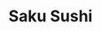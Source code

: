 ---
layout: place
title: "Saku Sushi"
permalink: /virginia/richmond/saku-sushi.html
stateAbbr: VA
stateName: Virginia
cityName: Richmond
place_id: ChIJtxZFPUgVsYkRgUFsp-yCD6g
photos:
  - name: >-
      places/ChIJtxZFPUgVsYkRgUFsp-yCD6g/photos/AeeoHcKjjOZWzH1k_2Nikm10jY1bnjcqdogI2w12tjSnogcWrULme48KfIet2yC-rnzJGAEnecvan-g62xJUUkX-Op1F8cvMcTPjWQICY75JAiIUjSOxnMLumQvZ7zFBm9xqCTQaBbIm3PY5spJSGnyh1bgN_oud1-veJnPoi74Ro_8KmmtEMqB3TO2EUDFqlPHfm8mlK--ilRlYAdxvSy-nNFU5Jb54B8fBz3u4u2cGHCFcdhk-AdC3m_rwpeUH0H5MWCvlHEL6ytx0zpMGIj8YbAougkXUQ7vkuvVBBKiipejKZYUdjYXnZGwtcCu47iEhr2HygruZE0ZZ3zYYUW2K-MI6ZuRVLgOl98_3Toro2_2BF61TDs_3HYCNytKBDZqOFfIERqICuKwGUX7LPgGOE_CT082B0BowUbvVKp_TWrIC_w
    widthPx: 4032
    heightPx: 3024
    authorAttributions:
      - displayName: M S
        uri: https://maps.google.com/maps/contrib/106212694188377582768
        photoUri: >-
          https://lh3.googleusercontent.com/a-/ALV-UjUugxOr6jLiFcHywqk3MgwBMi0TbAMUK4pnv8NVo-6aKxZsg3b-=s100-p-k-no-mo
    flagContentUri: >-
      https://www.google.com/local/imagery/report/?cb_client=maps_api_places.places_api&image_key=!1e10!2sCIHM0ogKEICAgIDCj7eoSw&hl=en-US
    googleMapsUri: >-
      https://www.google.com/maps/place//data=!3m4!1e2!3m2!1sCIHM0ogKEICAgIDCj7eoSw!2e10!4m2!3m1!1s0x89b115483d4516b7:0xa80f82eca76c4181
  - name: >-
      places/ChIJtxZFPUgVsYkRgUFsp-yCD6g/photos/AeeoHcKcfjnfMMyYR1iukQ3WCV3kXFq85ZmBWVxYEYVp094E77Vx5iM4YTittsqUb9cOg_M0oLZXXjC_Lcrab1PhqEp4RgmgcyE28Rsgxpl22JrhtzYq046zZBKhjMlrrc45B6kRjP9LvJcpPUbWpXzYIdKY63P6BwrFvaHUVLqUf2QvEoyQ4ztjtzhZaaB5Mzo7F5ennQoU2XSSU0NEeqIg2JgYTjVjzAvz6PjISMcLTdFTySfNdKs16UI3MHSMVXFYqBiZbuyqphc8y8_OJmkJylf35n-mi2ZOkY78wk0zrdQOtLNmov4JoJN5FTZ6xz3_7tPb3L2Sh-I5YuuCgsl58dHPfbUj9UuGMlbkt2GB0dFDHqbRWXG0FyCyCKSe3m034UzLFE_nVXtFmoI8rwwQ75EIKKm-ZQ3hSSAwLOyN-_WODQ
    widthPx: 3600
    heightPx: 4800
    authorAttributions:
      - displayName: Alex Pulido
        uri: https://maps.google.com/maps/contrib/108442381272396697523
        photoUri: >-
          https://lh3.googleusercontent.com/a-/ALV-UjUABrPe-tsI1uwNWdZ9cIN0TevFXDgpFCBHRipiAo_0d7Ygo6YIpA=s100-p-k-no-mo
    flagContentUri: >-
      https://www.google.com/local/imagery/report/?cb_client=maps_api_places.places_api&image_key=!1e10!2sCIHM0ogKEICAgICGp_TLMw&hl=en-US
    googleMapsUri: >-
      https://www.google.com/maps/place//data=!3m4!1e2!3m2!1sCIHM0ogKEICAgICGp_TLMw!2e10!4m2!3m1!1s0x89b115483d4516b7:0xa80f82eca76c4181
  - name: >-
      places/ChIJtxZFPUgVsYkRgUFsp-yCD6g/photos/AeeoHcKFl_lGLWUiKHocUOGXehVfaJHq80g9GbvE8GvZ7rBiSxSvn3eR5QeXEAMvvnh2NRUQ9AggpOUNQ5ANgpDg2gCJUIp66A62u-0UAAfOVvrtChte89Jkclx_jC6vKCXP4FvdbnRgG8rmEZY3R3fTHQnK9xjpVg0xn-1-et1H4m-12sadB4azpKotkhkDm-Km37GbEEbd08G0IueqZ_zI8oFJEsOARHA1GXfQ_oPrtMFQqB8pl3dMR7NumnYYWL15c0xqSZNkgzC3dBTOMbGBxGgKZY4kj56LIrFOi_y-vnlbOzGi78ow9FcV0i_2NmJFg4jCBKl3INYTmLKrDrUY-4VHamN-Fgo6TLVWvbkUyHTlonPUXB5JU7x_7mjQuwz7Am_15FNRozUQBraUgFYbhzMNWkbP97MoZ6d5Q5NfuXQb4AA
    widthPx: 3024
    heightPx: 4032
    authorAttributions:
      - displayName: Brian Sterowski
        uri: https://maps.google.com/maps/contrib/108426803743392807429
        photoUri: >-
          https://lh3.googleusercontent.com/a-/ALV-UjWInkOJj47JTn-LFjzvK-i6YyJMv_AMMCLTk1vpYB7uADeFru4t=s100-p-k-no-mo
    flagContentUri: >-
      https://www.google.com/local/imagery/report/?cb_client=maps_api_places.places_api&image_key=!1e10!2sCIHM0ogKEICAgIDXqfjPkgE&hl=en-US
    googleMapsUri: >-
      https://www.google.com/maps/place//data=!3m4!1e2!3m2!1sCIHM0ogKEICAgIDXqfjPkgE!2e10!4m2!3m1!1s0x89b115483d4516b7:0xa80f82eca76c4181
  - name: >-
      places/ChIJtxZFPUgVsYkRgUFsp-yCD6g/photos/AeeoHcKdYK5cOh4pUExl1qiahuG5DWT7b-YzXiGOM6HlQ_R6rvqF5UNthcj1YiVEWbR1B-_NTtzhHAuSR6LLRaelxXSL3UZKHVNA5HFfVqNnRbZsq97qDbJfsIzkjxAKWqBBaUJ20MlCH3xrFhUDG6f1EXwm-CCwkt5B51nblnmwfTPGSgYSFL9-lwcYepFwC0lb1TLTlXW_dFfcPx6lWDDrrKdep20jvW7Av1mL3Yk7JG8ngajU762riGFLJJT0fW9x8OVIrNb9OZtzP5x0LDEinmlSS4nzF4af3XgNm_tqQwMaO8Nxb9i8huzvNpgGugmrA-GkJxQ6D143mnoBHE9ZVQ3x4FwgXU_91EgA9GwF0uU7Ugc8miTTKO0NXDmJNBdT-AefzJzRygzOgM4N940DKAWBacI0Ltn8ZU_AAE9Om65nWIc
    widthPx: 3024
    heightPx: 4032
    authorAttributions:
      - displayName: Fernando Jimenez
        uri: https://maps.google.com/maps/contrib/104733673695889927764
        photoUri: >-
          https://lh3.googleusercontent.com/a-/ALV-UjX39o-ZUWdwq--sci0yWB3rBWBidy2VyGTIP2452D44ol4fKgtY=s100-p-k-no-mo
    flagContentUri: >-
      https://www.google.com/local/imagery/report/?cb_client=maps_api_places.places_api&image_key=!1e10!2sCIHM0ogKEICAgIClroG86QE&hl=en-US
    googleMapsUri: >-
      https://www.google.com/maps/place//data=!3m4!1e2!3m2!1sCIHM0ogKEICAgIClroG86QE!2e10!4m2!3m1!1s0x89b115483d4516b7:0xa80f82eca76c4181
  - name: >-
      places/ChIJtxZFPUgVsYkRgUFsp-yCD6g/photos/AeeoHcLaVDiV_FIwMjEHg-OxQ9bjC7_qRPvhh_kvixO7YxKtyniynt_v7zm5ZNqm5W9WmXKby1pNGjRhxJdOrSZ6wpuDA7gQDbHiRXOsmXknhhkKNbMbmGEiyCMKpHqsB2Y1KZ5TjSumB2o9jLh-6ZV_L9LicDLsUb8xfXMAdDTvc5j7WOfvVGnS-P_E2FXUZ4EkWbNPFmE4baNgKq2KFopoDpplQyEHcFi_vVGmzIMCUw5yWiDg0MmUbPffRgXrutqy1vQR1hFZrQOFh-Ske2qncbDP6kngyq-0arEzbcBLXxmUGTU76loYOob388mtOPdG10eTui1djL9sZehW1FKOv0fLQZ2E4yl1ACCuP_5n_1KhfqJeU2fRnZcc-N9uuAQFFYrszONY59b_YSz_VIn_WRKDUmREUUTBbZ9O5T1iADfrjhVZ
    widthPx: 4032
    heightPx: 3024
    authorAttributions:
      - displayName: Emily W
        uri: https://maps.google.com/maps/contrib/102902126254925392002
        photoUri: >-
          https://lh3.googleusercontent.com/a/ACg8ocLG7wFP_e5a8DsLXtN6MUOxuG647Jnjeat6ixyYZgfCfcl52w=s100-p-k-no-mo
    flagContentUri: >-
      https://www.google.com/local/imagery/report/?cb_client=maps_api_places.places_api&image_key=!1e10!2sCIHM0ogKEICAgICHos3z6gE&hl=en-US
    googleMapsUri: >-
      https://www.google.com/maps/place//data=!3m4!1e2!3m2!1sCIHM0ogKEICAgICHos3z6gE!2e10!4m2!3m1!1s0x89b115483d4516b7:0xa80f82eca76c4181
  - name: >-
      places/ChIJtxZFPUgVsYkRgUFsp-yCD6g/photos/AeeoHcLgGiQGTieYm1UccTSGByYB4KFC_zX_JPkTWef5vAXDJ6PjlUTfrZ-8DQzOCVVJplyTq4gDF_eJWTQixb6fNUdEDBjs3AMdl9yuJqsIEY1Hrx767YVzppjmjrqX4IinSxJU2hNEMLxNR_bRr5FHu39HweoQSIC2coaD6pWw5oQHE-IZ3FiNhDf-7ZP_WYMmIhVTfp-LnOQvw20l2BP2Uvup0Ez0OdVxzC78AD-n0vCg4SzjqayiD1r4jQS_ADRqpNuFi6JELjGR123GzQpALeb-EZ2u9tNmZtzFib8TeaZTAFBPdU-zpMODouP2gedCIfYLlFJ07iFF0B4cOgMH8nM4o5v2IRHbzKbFnSNaWvoVdg962x1th9UrFSCSuAokXh8e4ZCls1KEp02S_5i2SB3ZycfT6FFfKqRYM7CbnL9n3A
    widthPx: 4080
    heightPx: 3072
    authorAttributions:
      - displayName: Corinth .13
        uri: https://maps.google.com/maps/contrib/112869537887730030479
        photoUri: >-
          https://lh3.googleusercontent.com/a-/ALV-UjVxW_f9_KELJteSLGE3KcW8E5q8M9_KvaAdtXhhYf9c3Y6RC-M6fg=s100-p-k-no-mo
    flagContentUri: >-
      https://www.google.com/local/imagery/report/?cb_client=maps_api_places.places_api&image_key=!1e10!2sCIHM0ogKEICAgID2h5r0JQ&hl=en-US
    googleMapsUri: >-
      https://www.google.com/maps/place//data=!3m4!1e2!3m2!1sCIHM0ogKEICAgID2h5r0JQ!2e10!4m2!3m1!1s0x89b115483d4516b7:0xa80f82eca76c4181
  - name: >-
      places/ChIJtxZFPUgVsYkRgUFsp-yCD6g/photos/AeeoHcLDjuwqMo0TKPO09E4Z-zT6XxUXh14rHG63kZ7bZ20mPbBaScnzZU9n0VDRRFEJf30X4dOFm4-h2kqPGef8n8U5QhJEmr4mrv-cMRdztQ3p0E2jlDMrITbhHC29yV7lO4wsVfKMQ46LcmCN5cve404gQzN2w5PP4F01QJPE9PvBlj11NDeIKe4u0IHWa4EXiOlwN0rojahkz3dvHx0_HB80AyBDJkRkYsRDhbmAHaaN0673oMPeI8YaBtwgES3X4pilHnamEz7dTMEi5AXJpSJhaDzDU66uTkmjMe33REYMkb_eJQZ2HfpCJldYaOFr1Ux3-EH4kp85x6GVEvsXnWbC_ccGGLYSfFBZXgFlKrXhCB_hc5tKF1kFgprY6jGOIHWzJErrw_R8ewoQBI6iXMrNhY-fxBiNfDI47F2XRTvd8w
    widthPx: 3024
    heightPx: 4032
    authorAttributions:
      - displayName: Emily W
        uri: https://maps.google.com/maps/contrib/102902126254925392002
        photoUri: >-
          https://lh3.googleusercontent.com/a/ACg8ocLG7wFP_e5a8DsLXtN6MUOxuG647Jnjeat6ixyYZgfCfcl52w=s100-p-k-no-mo
    flagContentUri: >-
      https://www.google.com/local/imagery/report/?cb_client=maps_api_places.places_api&image_key=!1e10!2sCIHM0ogKEICAgICHos3zGg&hl=en-US
    googleMapsUri: >-
      https://www.google.com/maps/place//data=!3m4!1e2!3m2!1sCIHM0ogKEICAgICHos3zGg!2e10!4m2!3m1!1s0x89b115483d4516b7:0xa80f82eca76c4181
  - name: >-
      places/ChIJtxZFPUgVsYkRgUFsp-yCD6g/photos/AeeoHcLlyDhqHUJzN7vGOGsuS2eMB085iByluG-liibo4-ipgfUU6uNIOGASBiqNkKEdROhqQfY4UahFNcDRPUOvZXmb5n4_JkNVt6k0RG8RYnFxPofMCxKpkBsfuMoneYx388dF81MHjg7fCnR7-UgZKtNli4LE8kK_ggn2aVNDGkoWiR8PsLSdwhzHzCPQysH764EnAsnN9WOMmTbZMhXFfLraeXPkU20641TALhr2xoF8humE_Hg5kmkEkrjQ7ja2Gjvmfq8YSTpQccNE1JvNA6SJSTGig0iFMUwDIIKQROcLHT_SgYmtvifHJD4ILMHB8y4Kl9UB_UCx27dEl1zcXZHYmftwaTLPRkm78Pk0dggn0ehdc18hmNymnd370f1Y61EixEHVfdSvs9b8g2uDRe_McT1I1bWFqhNbBhoUCoQJ_ok
    widthPx: 1280
    heightPx: 720
    authorAttributions:
      - displayName: Keena Bear
        uri: https://maps.google.com/maps/contrib/103151567146679693096
        photoUri: >-
          https://lh3.googleusercontent.com/a-/ALV-UjX_tYu7WjTY2LqIFbgXNAJSiPDj2x0U6JZwvtDOX0D58G7i8oL1=s100-p-k-no-mo
    flagContentUri: >-
      https://www.google.com/local/imagery/report/?cb_client=maps_api_places.places_api&image_key=!1e10!2sCIHM0ogKEICAgICajIHd2gE&hl=en-US
    googleMapsUri: >-
      https://www.google.com/maps/place//data=!3m4!1e2!3m2!1sCIHM0ogKEICAgICajIHd2gE!2e10!4m2!3m1!1s0x89b115483d4516b7:0xa80f82eca76c4181
  - name: >-
      places/ChIJtxZFPUgVsYkRgUFsp-yCD6g/photos/AeeoHcKM9kuWQPrO5OpyfXNsWWbL57-ExrKrvB4mvkT4O9OnSFbpSxyIRPUVaqH_mE3edBTRDQUiBR_v55zesE8TveOIf5bIuUfLefyBWosJuT9pmehkg6wGTrnEpnqKboQOdsJf5E_577MzCIrcpKS1XhRC0_mwAwdifPMPtdbhO415acZzM_6ZUZlLd_i9gnH3g4m0VYmF-hywdtDnmZiX40Ov-_7uPJ9mBA50LYg3qAlhR3yA8fhp-EHbfM_gRGv-PwgHGz2BXoT96eDOsVF1zoV4O1_KVc1T8pXlQhQ0kQeaq5aDOjs6M9orJrb9Qi7e7YmIOoJO3olhMBBCuFsai0R2IUxZE5jfIFqFIqLodIzhqjUYPlaKLv9piNylH3yzrmFhftIsTGay9Gm8K_YpXMp3FlZZqg8OeOl5PVvNh6yZIw
    widthPx: 4000
    heightPx: 1800
    authorAttributions:
      - displayName: Anthony Couillard
        uri: https://maps.google.com/maps/contrib/100562057351828653013
        photoUri: >-
          https://lh3.googleusercontent.com/a-/ALV-UjWG5O1Zd8jL2lztr0TorYkmqgb5WkF28C7AG1VU74z4XCixPwcgaw=s100-p-k-no-mo
    flagContentUri: >-
      https://www.google.com/local/imagery/report/?cb_client=maps_api_places.places_api&image_key=!1e10!2sCIHM0ogKEICAgID95MyaKg&hl=en-US
    googleMapsUri: >-
      https://www.google.com/maps/place//data=!3m4!1e2!3m2!1sCIHM0ogKEICAgID95MyaKg!2e10!4m2!3m1!1s0x89b115483d4516b7:0xa80f82eca76c4181
  - name: >-
      places/ChIJtxZFPUgVsYkRgUFsp-yCD6g/photos/AeeoHcJ-8OLHd31RWEeHzAvlY62KFtnAl2Pe-USK4vymmC4xV64Tj9N4Rbo98e65I7_M3iXahUoom-wn4y5KjGRSTS-aiXVCxtSva7gBgTZlvui_pFAucFjZ82HLVUR9GbUW6JV6BNdRw1ne5L-Wxve0GX9QDtOd1SXKnttIaOuSSDwpCXF9OcUhTLq9gcdJ047kur67YBX4AmmkXdw51GNq9W6MBk2-ng-81Z5m-g1lyljPqyMD8UzAgkhg4bmyjYdL0s0K4PoCNU9_SxIDH-DyCcVgkc5iqXBOqdiOLSmYAMy7KEaSpxVcm-qv9ssJL7oGdVLInCRLCzn9d2ap-nB_4QEdkRJSVP-0MIKwXnxFP_M85u9SjWGE2vAOLOIv1UUte2iYzBJkCgLVGzE8P4n5kOaMz9gJSXKRuss_ah45-PaVbA
    widthPx: 3000
    heightPx: 4000
    authorAttributions:
      - displayName: G Mezza
        uri: https://maps.google.com/maps/contrib/105184166512508426520
        photoUri: >-
          https://lh3.googleusercontent.com/a-/ALV-UjWoHb9nqHAZtOkbT4q9Kaztd6WriOhWpArGdjxOqI5bxsVYcV46sg=s100-p-k-no-mo
    flagContentUri: >-
      https://www.google.com/local/imagery/report/?cb_client=maps_api_places.places_api&image_key=!1e10!2sCIHM0ogKEICAgIDrso_6NA&hl=en-US
    googleMapsUri: >-
      https://www.google.com/maps/place//data=!3m4!1e2!3m2!1sCIHM0ogKEICAgIDrso_6NA!2e10!4m2!3m1!1s0x89b115483d4516b7:0xa80f82eca76c4181
address: 9125 W Broad St L, Richmond, VA 23294, USA
street: 9125 W Broad St L
city: Richmond
state: VA
zip: '23294'
country: USA
neighborhood: null
latitude: '37.635197'
longitude: '-77.552211'
accessibility_options:
  wheelchairAccessibleParking: true
  wheelchairAccessibleEntrance: true
  wheelchairAccessibleRestroom: true
  wheelchairAccessibleSeating: true
business_status: OPERATIONAL
name: Saku Sushi
google_maps_links:
  directionsUri: >-
    https://www.google.com/maps/dir//''/data=!4m7!4m6!1m1!4e2!1m2!1m1!1s0x89b115483d4516b7:0xa80f82eca76c4181!3e0
  placeUri: https://maps.google.com/?cid=12110041875955335553
  writeAReviewUri: >-
    https://www.google.com/maps/place//data=!4m3!3m2!1s0x89b115483d4516b7:0xa80f82eca76c4181!12e1
  reviewsUri: >-
    https://www.google.com/maps/place//data=!4m4!3m3!1s0x89b115483d4516b7:0xa80f82eca76c4181!9m1!1b1
  photosUri: >-
    https://www.google.com/maps/place//data=!4m3!3m2!1s0x89b115483d4516b7:0xa80f82eca76c4181!10e5
primary_type: Sushi Restaurant
opening_hours:
  regular: null
  current: null
secondary_opening_hours:
  regular:
    weekdayDescriptions: null
    type: null
  current:
    weekdayDescriptions: null
    type: null
phone: null
price_level: null
price_range: null
rating: null
rating_count: 0
website: null
description: null
reviews: null
parking_options: null
payment_options: null
allow_dogs: null
curbside_pickup: null
delivery: null
dine_in: null
good_for_children: null
good_for_groups: null
good_for_sports: null
live_music: null
menu_for_children: null
outdoor_seating: null
reservable: null
restroom: null
serves_beer: null
serves_breakfast: null
serves_brunch: null
serves_cocktails: null
serves_coffee: null
serves_dinner: null
serves_dessert: null
serves_lunch: null
serves_vegetarian_food: null
serves_wine: null
takeout: null
slug: Saku-Sushi

---